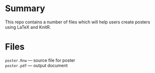 Summary
=======

This repo contains a number of files which will help users create posters using LaTeX and KnitR. 

Files
=====

``poster.Rnw`` &mdash; source file for poster   
``poster.pdf`` &mdash; output document
